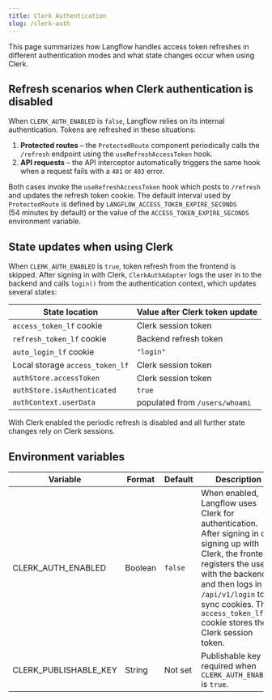 ```yaml
---
title: Clerk Authentication
slug: /clerk-auth
---
```



This page summarizes how Langflow handles access token refreshes in different authentication modes and what state changes occur when using Clerk.

## Refresh scenarios when Clerk authentication is disabled

When `CLERK_AUTH_ENABLED` is `false`, Langflow relies on its internal authentication. Tokens are refreshed in these situations:

1. **Protected routes** – the `ProtectedRoute` component periodically calls the `/refresh` endpoint using the `useRefreshAccessToken` hook.
2. **API requests** – the API interceptor automatically triggers the same hook when a request fails with a `401` or `403` error.

Both cases invoke the `useRefreshAccessToken` hook which posts to `/refresh` and updates the refresh token cookie.
The default interval used by `ProtectedRoute` is defined by `LANGFLOW_ACCESS_TOKEN_EXPIRE_SECONDS` (54&nbsp;minutes by default) or the value of the `ACCESS_TOKEN_EXPIRE_SECONDS` environment variable.

## State updates when using Clerk

When `CLERK_AUTH_ENABLED` is `true`, token refresh from the frontend is skipped. After signing in with Clerk, `ClerkAuthAdapter` logs the user in to the backend and calls `login()` from the authentication context, which updates several states:

| State location | Value after Clerk token update |
|----------------|--------------------------------|
| `access_token_lf` cookie | Clerk session token |
| `refresh_token_lf` cookie | Backend refresh token |
| `auto_login_lf` cookie | `"login"` |
| Local storage `access_token_lf` | Clerk session token |
| `authStore.accessToken` | Clerk session token |
| `authStore.isAuthenticated` | `true` |
| `authContext.userData` | populated from `/users/whoami` |

With Clerk enabled the periodic refresh is disabled and all further state changes rely on Clerk sessions.

## Environment variables

| Variable | Format | Default | Description |
|----------|--------|---------|-------------|
| <Link id="CLERK_AUTH_ENABLED"/>CLERK_AUTH_ENABLED | Boolean | `false` | When enabled, Langflow uses Clerk for authentication. After signing in or signing up with Clerk, the frontend registers the user with the backend and then logs in via `/api/v1/login` to sync cookies. The `access_token_lf` cookie stores the Clerk session token. |
| <Link id="CLERK_PUBLISHABLE_KEY"/>CLERK_PUBLISHABLE_KEY | String | Not set | Publishable key required when `CLERK_AUTH_ENABLED` is `true`. |
